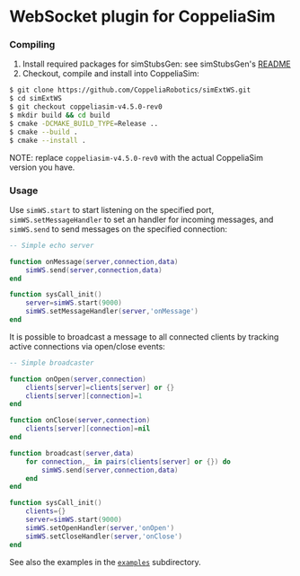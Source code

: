 # WebSocket plugin for CoppeliaSim

### Compiling

1. Install required packages for simStubsGen: see simStubsGen's [README](https://github.com/CoppeliaRobotics/include/blob/master/simStubsGen/README.md)
2. Checkout, compile and install into CoppeliaSim:
```sh
$ git clone https://github.com/CoppeliaRobotics/simExtWS.git
$ cd simExtWS
$ git checkout coppeliasim-v4.5.0-rev0
$ mkdir build && cd build
$ cmake -DCMAKE_BUILD_TYPE=Release ..
$ cmake --build .
$ cmake --install .
```

NOTE: replace `coppeliasim-v4.5.0-rev0` with the actual CoppeliaSim version you have.

### Usage

Use `simWS.start` to start listening on the specified port, `simWS.setMessageHandler` to set an handler for incoming messages, and `simWS.send` to send messages on the specified connection:

```lua
-- Simple echo server

function onMessage(server,connection,data)
    simWS.send(server,connection,data)
end

function sysCall_init()
    server=simWS.start(9000)
    simWS.setMessageHandler(server,'onMessage')
end
```

It is possible to broadcast a message to all connected clients by tracking active connections via open/close events:

```lua
-- Simple broadcaster

function onOpen(server,connection)
    clients[server]=clients[server] or {}
    clients[server][connection]=1
end

function onClose(server,connection)
    clients[server][connection]=nil
end

function broadcast(server,data)
    for connection,_ in pairs(clients[server] or {}) do
        simWS.send(server,connection,data)
    end
end

function sysCall_init()
    clients={}
    server=simWS.start(9000)
    simWS.setOpenHandler(server,'onOpen')
    simWS.setCloseHandler(server,'onClose')
end
```

See also the examples in the [`examples`](examples) subdirectory.
